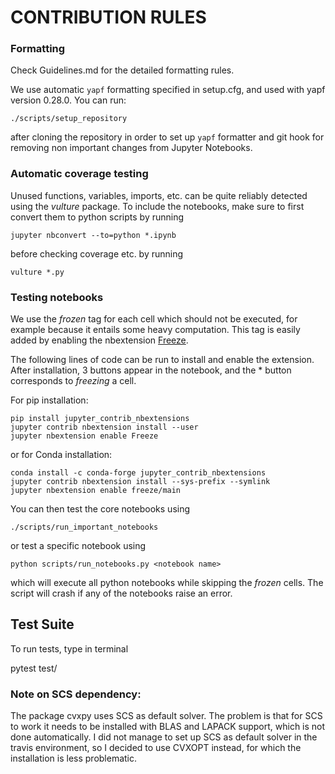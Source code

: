# CONTRIBUTION RULES 

### Formatting

Check Guidelines.md for the detailed formatting rules.

We use automatic `yapf` formatting specified in setup.cfg, and used with yapf version 0.28.0.
You can run:

    ./scripts/setup_repository
   
after cloning the repository in order to set up `yapf` formatter
and git hook for removing non important changes from Jupyter Notebooks. 

### Automatic coverage testing

Unused functions, variables, imports, etc. can be quite reliably detected using the *vulture* package. To include the notebooks, make sure to first convert them to python scripts by running 

```
jupyter nbconvert --to=python *.ipynb
```

before checking coverage etc. by running 
```
vulture *.py
```

### Testing notebooks

We use the *frozen* tag for each cell which should not be executed, for example because it entails some heavy computation. This tag is easily added by enabling the nbextension [Freeze](https://jupyter-contrib-nbextensions.readthedocs.io/en/latest/nbextensions/freeze/readme.html).

The following lines of code can be run to install and enable the extension. After installation, 3 buttons appear in the notebook, and the * button 
corresponds to *freezing* a cell.

For pip installation:
```
pip install jupyter_contrib_nbextensions
jupyter contrib nbextension install --user
jupyter nbextension enable Freeze
```
or for Conda installation:
```
conda install -c conda-forge jupyter_contrib_nbextensions
jupyter contrib nbextension install --sys-prefix --symlink
jupyter nbextension enable freeze/main
```

You can then test the core notebooks using
```
./scripts/run_important_notebooks
```
or test a specific notebook using
```
python scripts/run_notebooks.py <notebook name>
```


which will execute all python notebooks while skipping the *frozen* cells. The script will crash if any of the notebooks raise an error.


## Test Suite

To run tests, type in terminal

   pytest test/



### Note on SCS dependency:

The package cvxpy uses SCS as default solver. The problem is that for SCS to work
it needs to be installed with BLAS and LAPACK support, which is not done automatically.
I did not manage to set up SCS as default solver in the travis environment, so I
decided to use CVXOPT instead, for which the installation is less problematic.
